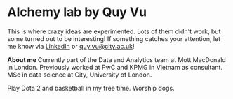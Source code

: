 # Alchemy lab by Quy Vu
This is where crazy ideas are experimented. Lots of them didn't work, but some turned out to be interesting! If something catches your attention, let me know via [LinkedIn](https://www.linkedin.com/in/quyvx/) or quy.vu@city.ac.uk!

<b> About me </b>
Currently part of the Data and Analytics team at Mott MacDonald in London. Previously worked at PwC and KPMG in Vietnam as consultant. MSc in data science at City, University of London.  

Play Dota 2 and basketball in my free time. Worship dogs.



